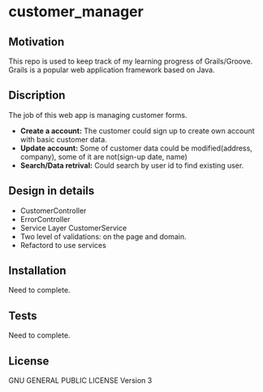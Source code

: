 # customer_manager

## Motivation

This repo is used to keep track of my learning progress of Grails/Groove. Grails is a popular web application framework based on Java. 

## Discription

The job of this web app is managing customer forms. 
+ **Create a account:**  The customer could sign up to create own account with basic customer data. 
+ **Update account:** Some of customer data could be modified(address, company), some of it are not(sign-up date, name)
+ **Search/Data retrival:** Could search by user id to find existing user. 



## Design in details 

+ CustomerController  
+ ErrorController
+ Service Layer CustomerService
+ Two level of validations: on the page and domain.
+ Refactord to use services  


## Installation

Need to complete.


## Tests

Need to complete.


## License

GNU GENERAL PUBLIC LICENSE
Version 3
